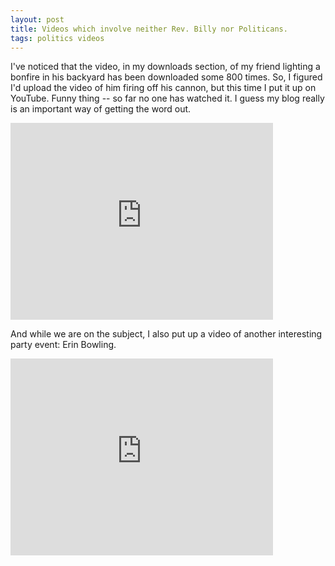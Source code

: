 ```yaml
---
layout: post
title: Videos which involve neither Rev. Billy nor Politicans.
tags: politics videos
---
```


I've noticed that the video, in my downloads section, of my friend lighting a bonfire in his backyard has been downloaded some 800 times.  So, I figured I'd upload the video of him firing off his cannon, but this time I put it up on YouTube.  Funny thing -- so far no one has watched it.   I guess my blog really is an important way of getting the word out.

<iframe width="420" height="315" src="http://www.youtube.com/embed/z5dCDIecFiM" frameborder="0" allowfullscreen="true">    </iframe> 

And while we are on the subject, I also put up a video of another interesting party event: Erin Bowling.

<iframe width="420" height="315" src="http://www.youtube.com/embed/XAOzcse6iCc" frameborder="0" allowfullscreen="true">    </iframe> 